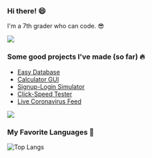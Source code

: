 ### Hi there! :smile:

I'm a 7th grader who can code. :sunglasses:

![](https://i.imgur.com/4M7IWwP.gif)

### Some good projects I've made (so far) :fire:

- [Easy Database](https://github.com/shaunikm/EasyDB)
- [Calculator GUI](https://github.com/shaunikm/CalculatorGUI)
- [Signup-Login Simulator](https://github.com/shaunikm/SignUp-LogIn-Simulator)
- [Click-Speed Tester](https://github.com/shaunikm/Click-Speed)
- [Live Coronavirus Feed](https://github.com/shaunikm/LiveCoronaVirusFeed)

![](https://i.imgur.com/4M7IWwP.gif)

### My Favorite Languages :muscle:

![Top Langs](https://github-readme-stats.vercel.app/api/top-langs/?username=shaunikm&layout=compact&theme=algolia)
